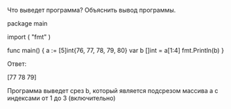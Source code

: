 Что выведет программа? Объяснить вывод программы.


package main
 
import (
    "fmt"
)
 
func main() {
    a := [5]int{76, 77, 78, 79, 80}
    var b []int = a[1:4]
    fmt.Println(b)
}

Ответ:

[77 78 79]

Программа выведет срез b, который является подсрезом массива a с индексами от 1 до 3 (включительно)

